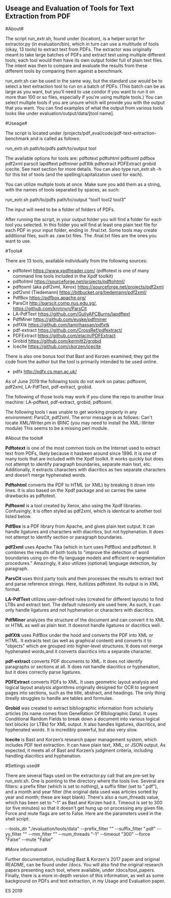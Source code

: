 ## Useage and Evaluation of Tools for Text Extraction from PDF ##

#About#

The script run_extr.sh, found under (location), is a helper script for extractor.py (in evaluation/bin), which in turn can use a multitude of tools (okay, 13 tools) to extract text from PDFs.  The extractor was originally meant to take large batches of PDFs and extract text using multiple different tools; each tool would then have its own output folder full of plain text files. The intent was then to compare and evaluate the results from these different tools by comparing them against a benchmark.

run_extr.sh can be used in the same way, but the standard use would be to select a text extraction tool to run on a batch of PDFs.  (This batch can be as large as you want, but you'll need to use condor if you want to run it on more than 100 or so files, especially if you're using multiple tools.) You can select multiple tools if you are unsure which will provide you with the output that you want.  You can find examples of what the output from various tools looks like under evaluation/output/data/[tool name].

#Useage#

The script is located under /projects/pdf_eval/code/pdf-text-extraction-benchmark and is called as follows:

run_extr.sh path/to/pdfs path/to/output tool

The available options for tools are: pdftotext pdftohtml pdftoxml pdfbox pdf2xml parscit lapdftext pdfminer pdfXtk pdfextract PDFExtract grobid icecite.  See next section for more details. You can also type run_extr.sh -h for this list of tools (and the spelling/capitalization used for each). 

You can utilize multiple tools at once.  Make sure you add them as a string, with the names of tools separated by spaces, as such:

run_extr.sh path/to/pdfs path/to/output "tool1 tool2 tool3"

The input will need to be a folder of folders of PDFs.

After running the script, in your output folder you will find a folder for each tool you selected.  In this folder you will find at least one plain text file for each PDF in your input folder, ending in .final.txt.  Some tools may create additional files, such as .raw.txt files.  The .final.txt files are the ones you want to use.

#Tools#

There are 13 tools, available individually from the following sources:

+ pdftotext
    https://www.xpdfreader.com/ (pdftotext is one of many command line tools included in the Xpdf toolkit)
+ pdftohtml
    https://sourceforge.net/projects/pdftohtml/
+ pdftoxml (aka pdf2xml, Xerox)
    https://sourceforge.net/projects/pdf2xml
+ pdf2xml (Tiedemann)
    https://bitbucket.org/tiedemann/pdf2xml/
+ PdfBox
    https://pdfbox.apache.org/
+ ParsCit
    http://parscit.comp.nus.edu.sg/, https://github.com/knmnyn/ParsCit
+ LA-PdfText
    https://github.com/GullyAPCBurns/lapdftext
+ PdfMiner
    https://github.com/euske/pdfminer
+ pdfXtk
    https://github.com/tamirhassan/pdfxtk
+ pdf-extract
    https://github.com/CrossRef/pdfextract/
+ PDFExtract
    https://github.com/elacin/PDFExtract
+ Grobid
    https://github.com/kermitt2/grobid
+ Icecite
    https://github.com/ckorzen/icecite

There is also one bonus tool that Bast and Korzen examined; they got the code from the author but the tool is primarily intended to be used online.

+ pdfx
    http://pdfx.cs.man.ac.uk/

As of June 2019 the following tools do not work on patas: pdftoxml, pdf2xml, LA-PdfText, pdf-extract, grobid.

The following of those tools may work if you clone the repo to another linux machine: LA-pdftext, pdf-extract, grobid, pdftoxml.

The following tools I was unable to get working properly in any environment: ParsCit, pdf2xml.  The error message is as follows: Can't locate XML/Writer.pm in @INC (you may need to install the XML::Writer module) This seems to be a missing perl module.

#About the tools#

**Pdftotext** is one of the most common tools on the Internet used to extract text from PDFs, likely because it hasbeen around since 1996. It is one of many tools that are included with the Xpdf toolkit. It works quickly but does not attempt to identify paragraph boundaries, separate main text, etc. Additionally, it extracts characters with diacritics as two separate characters and doesn’t merge hyphenated words.

**Pdftohtml** converts the PDF to HTML (or XML) by breaking it down into lines.  It is also based on the Xpdf package and so carries the same drawbacks as pdftotext.

**Pdftoxml** is a tool created by Xerox, also using the Xpdf libraries. Confusingly, it is often styled as pdf2xml, which is identical to another tool listed below.

**PdfBox** is a PDF library from Apache, and gives plain text output.  It can handle ligatures and characters with diacritics, but not hyphenation. It does not attempt to identify section or paragraph boundaries.

**pdf2xml** uses Apache Tika (which in turn uses PdfBox) and pdftotext. It combines the results of both tools to "improve the detection of word boundaries using on-the-fly language models and efficient re-segmentation procedures." Amazingly, it also utilizes (optional) language detection, by paragraph. 

**ParsCit** uses third party tools and then processes the results to extract text and parse reference strings. Here, itutilizes pdftotext. Its output is in XML format.

**LA-PdfText** utilizes user-defined rules (created for different layouts) to find LTBs and extract text. The default rulesonly are used here. As such, it can only handle ligatures and not hyphenation or characters with diacritics.

**PdfMiner** analyzes the structure of the document and can convert it to XML or HTML as well as plain text. It doesnot handle ligatures or diacritics well.

**pdfXtk** uses PdfBox under the hood and converts the PDF into XML or HTML. It extracts text (as well as graphical content) and converts it to "objects" which are grouped into higher-level structures. It does not merge hyphenated words,and it converts diacritics into a separate character.

**pdf-extract** converts PDF documents to XML. It does not identify paragraphs or sections at all. It does not handle diacritics or hyphenation, but it does correctly parse ligatures.

**PDFExtract** converts PDFs to XML. It uses geometric layout analysis and logical layout analysis algorithms originally designed for OCR to segment pages into sections, such as the title, abstract, and headings. The only thing itreally struggles to handle are tables and formulae.

**Grobid** was created to extract bibliographic information from scholarly articles (its name comes from GeneRation Of BIbliographic Data). It uses Conditional Random Fields to break down a document into various logical text blocks (or LTBs) for XML output. It also handles ligatures, diacritics, and hyphenated words. It is incredibly powerful, but also very slow.

**Icecite** is Bast and Korzen’s research paper management system, which includes PDF text extraction. It can have plain text, XML, or JSON output. As expected, it meets all of Bast and Korzen’s judgment criteria, including handling diacritics and hyphenation.


#Settings used#

There are several flags used on the extractor.py call that are pre-set by run_extr.sh.  One is pointing to the directory where the tools live.  Several are filters: a prefix filter (which is set to nothing), a suffix filter (set to ".pdf"), and a month and year filter (the original data used was articles sorted by year and month; these are kept blank).  There's also a num_threads value, which has been set to "-1" as Bast and Korzen had it.  Timeout is set to 300 (or five minutes) so that it doesn't get hung up on processing any given file.  Force and mute flags are set to False.  Here are the parameters used in the shell script:

--tools_dir "./evaluation/tools/data" --prefix_filter "" --suffix_filter ".pdf" --yy_filter "" --mm_filter "" --num_threads "-1" --timeout "300" --force "False" --mute "False" 

#More information#

Further documentation, including Bast & Korzen's 2017 paper and original README, can be found under /docs.  You will also find the original research papers presenting each tool, where available, under /docs/tool_papers.  Finally, there is a more in-depth version of this information, as well as some background on PDFs and text extraction, in my Usage and Evaluation paper.

ES 2019